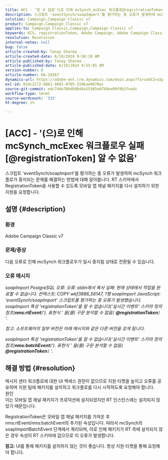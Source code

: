 ```yaml
---
title: ACC - '알 수 없음'으로 인해 mcSynch_mcExec 워크플로@registrationToken 실패했습니다.
description: 스크립트 'eventSynch/soapImport'를 평가하는 중 오류가 발생하여 mcSynch 워크플로우가 일시 중지된 상태로 변경되는 방법을 알아봅니다.
solution: Campaign,Campaign Classic v7
product: Campaign,Campaign Classic v7
applies-to: Campaign Classic,Campaign,Campaign Classic v7
keywords: KCS, registrationToken, Adobe Campaign, Adobe Campaign Classic, ACC, mcSynch_mcExec 워크플로우 실패, 문제 해결
resolution: Resolution
internal-notes: null
bug: false
article-created-by: Tanay Sharma .
article-created-date: 6/19/2024 9:50:19 AM
article-published-by: Tanay Sharma .
article-published-date: 6/19/2024 9:55:01 AM
version-number: 6
article-number: KA-19367
dynamics-url: https://adobe-ent.crm.dynamics.com/main.aspx?forceUCI=1&pagetype=entityrecord&etn=knowledgearticle&id=824b2255-212e-ef11-840b-6045bd0065b6
exl-id: 81dc2172-88b1-4682-8705-150bae9670ec
source-git-commit: edc744e70bdb98d4a15365eb7b9ea99fdb1feadc
workflow-type: tm+mt
source-wordcount: '315'
ht-degree: 1%

---
```


# [ACC] - &#39;(으)로 인해 mcSynch_mcExec 워크플로우 실패[@registrationToken] 알 수 없음&#39;


스크립트 &#39;eventSynch/soapImport&#39;를 평가하는 중 오류가 발생하여 mcSynch 워크플로가 중지되는 문제를 해결하는 방법에 대해 알아봅니다. RT 스키마에서 RegistrationToken을 사용할 수 있도록 모바일 앱 채널 패키지를 다시 설치하기 위한 지원을 요청합니다.

## 설명 {#description}


### 환경

Adobe Campaign Classic v7

### 문제/증상

다음 오류로 인해 mcSynch 워크플로우가 일시 중지됨 상태로 전환될 수 있습니다.

### 오류 메시지

*soapImport PostgreSQL 오류: 오류: stdin에서 복사 실패: 현재 상태에서 작업을 완료할 수 없습니다. 컨텍스트: COPY wkf3886_56147, 1행 soapImport JavaScript: &#39;eventSynch/soapImport&#39; 스크립트를 평가하는 중 오류가 발생했습니다.
soapImport 특성 &#39;registrationToken&#39;을 알 수 없습니다(&#39;실시간 이벤트&#39; 스키마 정의 참조)<b>nms:rtEvent</b>)&#39;). 표현식 &#39; 을(를) 구문 분석할 수 없음`[` <b>@registrationToken</b>`]` &#39;.*

*참고: 소프트웨어의 일부 버전은 아래 메시지와 같은 다른 버전을 갖게 됩니다.*

*soapImport 특성 &#39;registrationToken&#39;을 알 수 없습니다(&#39;실시간 이벤트&#39; 스키마 정의 참조)<b>nms:batchEvent</b>)&#39;). 표현식 &#39; 을(를) 구문 분석할 수 없음`[` <b>@registrationToken</b>`]` &#39;.*


## 해결 방법 {#resolution}


메시지 센터 워크플로에 대한 UI 액세스 권한이 없으므로 지원 티켓을 높이고 오류를 공유하며 지원 팀에 패키지를 설치하고 워크플로를 다시 시작하도록 요청해야 합니다.
<br>원인<br>
이는 모바일 앱 채널 패키지가 프로덕션에 설치되었지만 RT 인스턴스에는 설치되지 않았기 때문입니다.

RegistrationToken은 모바일 앱 채널 패키지를 가져온 후 nms:rtEvent/nms:batchEvent의 추가된 속성입니다. 따라서 mcSynch의 soapImportBatchEvent 단계에서 쿼리되며, 이로 인해 패키지가 RT 측에 설치되지 않은 경우 속성이 RT 스키마에 없으므로 이 오류가 발생합니다.

<b>참고:</b> UI를 통해 패키지를 설치하지 않는 것이 좋습니다. 항상 지원 티켓을 통해 요청해야 합니다.
